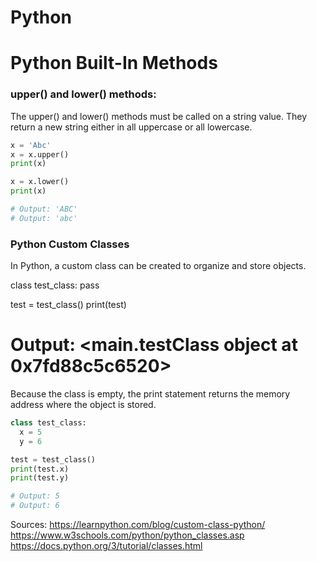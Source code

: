 # Python 

# Python Built-In Methods

### upper() and lower() methods:

The upper() and lower() methods must be called on a string value. They return a new string either in all uppercase or all lowercase.

```py
x = 'Abc'
x = x.upper()
print(x)

x = x.lower()
print(x)

# Output: 'ABC'
# Output: 'abc'
```
### Python Custom Classes

In Python, a custom class can be created to organize and store objects.

class test_class:
  pass

test = test_class()
print(test)

# Output: <__main__.testClass object at 0x7fd88c5c6520>

Because the class is empty, the print statement returns the memory address where the object is stored. 
```py
class test_class:
  x = 5
  y = 6

test = test_class()
print(test.x)
print(test.y)

# Output: 5
# Output: 6
```
Sources: 
https://learnpython.com/blog/custom-class-python/
https://www.w3schools.com/python/python_classes.asp
https://docs.python.org/3/tutorial/classes.html
